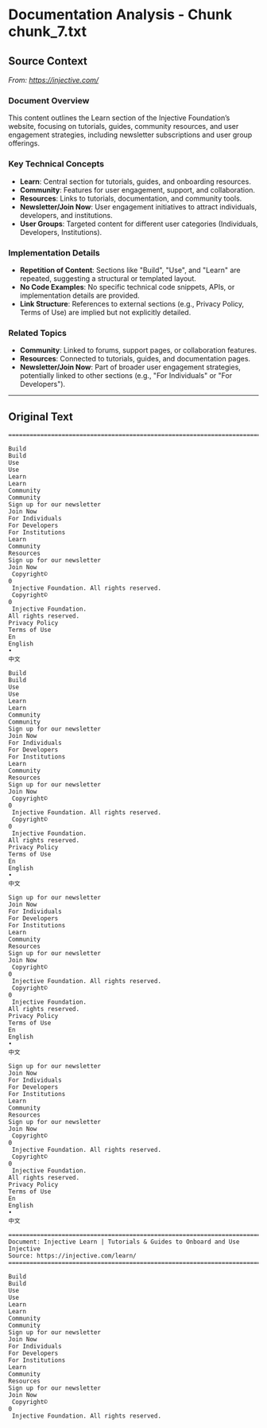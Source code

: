 # Documentation Analysis - Chunk chunk_7.txt

## Source Context
*From: https://injective.com/*

### Document Overview  
This content outlines the Learn section of the Injective Foundation’s website, focusing on tutorials, guides, community resources, and user engagement strategies, including newsletter subscriptions and user group offerings.  

### Key Technical Concepts  
- **Learn**: Central section for tutorials, guides, and onboarding resources.  
- **Community**: Features for user engagement, support, and collaboration.  
- **Resources**: Links to tutorials, documentation, and community tools.  
- **Newsletter/Join Now**: User engagement initiatives to attract individuals, developers, and institutions.  
- **User Groups**: Targeted content for different user categories (Individuals, Developers, Institutions).  

### Implementation Details  
- **Repetition of Content**: Sections like "Build", "Use", and "Learn" are repeated, suggesting a structural or templated layout.  
- **No Code Examples**: No specific technical code snippets, APIs, or implementation details are provided.  
- **Link Structure**: References to external sections (e.g., Privacy Policy, Terms of Use) are implied but not explicitly detailed.  

### Related Topics  
- **Community**: Linked to forums, support pages, or collaboration features.  
- **Resources**: Connected to tutorials, guides, and documentation pages.  
- **Newsletter/Join Now**: Part of broader user engagement strategies, potentially linked to other sections (e.g., "For Individuals" or "For Developers").

---

## Original Text
```
================================================================================

Build
Build
Use
Use
Learn
Learn
Community
Community
Sign up for our newsletter
Join Now
For Individuals
For Developers
For Institutions
Learn
Community
Resources
Sign up for our newsletter
Join Now
 Copyright© 
0
 Injective Foundation. All rights reserved. 
 Copyright© 
0
 Injective Foundation. 
All rights reserved.
Privacy Policy
Terms of Use
En
English 
•
中文 

Build
Build
Use
Use
Learn
Learn
Community
Community
Sign up for our newsletter
Join Now
For Individuals
For Developers
For Institutions
Learn
Community
Resources
Sign up for our newsletter
Join Now
 Copyright© 
0
 Injective Foundation. All rights reserved. 
 Copyright© 
0
 Injective Foundation. 
All rights reserved.
Privacy Policy
Terms of Use
En
English 
•
中文 

Sign up for our newsletter
Join Now
For Individuals
For Developers
For Institutions
Learn
Community
Resources
Sign up for our newsletter
Join Now
 Copyright© 
0
 Injective Foundation. All rights reserved. 
 Copyright© 
0
 Injective Foundation. 
All rights reserved.
Privacy Policy
Terms of Use
En
English 
•
中文 

Sign up for our newsletter
Join Now
For Individuals
For Developers
For Institutions
Learn
Community
Resources
Sign up for our newsletter
Join Now
 Copyright© 
0
 Injective Foundation. All rights reserved. 
 Copyright© 
0
 Injective Foundation. 
All rights reserved.
Privacy Policy
Terms of Use
En
English 
•
中文 

================================================================================
Document: Injective Learn | Tutorials & Guides to Onboard and Use Injective
Source: https://injective.com/learn/
================================================================================

Build
Build
Use
Use
Learn
Learn
Community
Community
Sign up for our newsletter
Join Now
For Individuals
For Developers
For Institutions
Learn
Community
Resources
Sign up for our newsletter
Join Now
 Copyright© 
0
 Injective Foundation. All rights reserved.
```